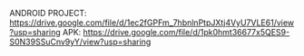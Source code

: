 ANDROID PROJECT: https://drive.google.com/file/d/1ec2fGPFm_7hbnlnPtpJXtj4VyU7VLE61/view?usp=sharing
APK:  https://drive.google.com/file/d/1pk0hmt36677x5QES9-S0N39SSuCnv9yY/view?usp=sharing
